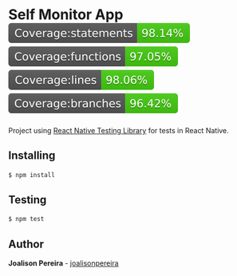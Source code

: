 # Self Monitor App ![](./docs/badge-statements.svg) ![](./docs/badge-functions.svg) ![](./docs/badge-lines.svg) ![](./docs/badge-branches.svg)

Project using [React Native Testing Library](https://callstack.github.io/react-native-testing-library/) for tests in React Native.

## Installing

```bash
$ npm install
```

## Testing

```bash
$ npm test
```

## Author

**Joalison Pereira** - [joalisonpereira](https://github.com/joalisonpereira)
